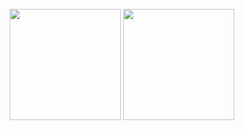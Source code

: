<p align='center'>
<img align="center" height='200' src="https://github-readme-stats.vercel.app/api?username=Meteors27&count_private=true&include_all_commits=false&hide_border=true&show_icons=true&text_color=FFFFFF&icon_color=FFFFFF&title_color=FFFFFF&bg_color=0,D16BA5,86A8E7,5FFBF1" />
<img align="center" height='200' src="https://github-readme-stats.vercel.app/api/top-langs/?username=Meteors27&layout=compact&card_width=345&text_color=FFFFFF&title_color=FFFFFF&icon_color=FFFFFF&bg_color=0,5FFBF1,86A8E7,D16BA5" />
</p>



<!--
**Meteors27/Meteors27** is a ✨ _special_ ✨ repository because its `README.md` (this file) appears on your GitHub profile.

Here are some ideas to get you started:

- 🔭 I’m currently working on ...
- 🌱 I’m currently learning ...
- 👯 I’m looking to collaborate on ...
- 🤔 I’m looking for help with ...
- 💬 Ask me about ...
- 📫 How to reach me: ...
- 😄 Pronouns: ...
- ⚡ Fun fact: ...
-->

